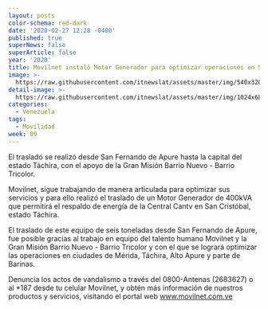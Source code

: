 ```yaml
---
layout: posts
color-schema: red-dark
date: '2020-02-27 12:28 -0400'
published: true
superNews: false
superArticle: false
year: '2020'
title: Movilnet instaló Motor Generador para optimizar operaciones en San Cristóbal
image: >-
  https://raw.githubusercontent.com/itnewslat/assets/master/img/540x320/Movilnet-Motogenerador-p.jpg
detail-image: >-
  https://raw.githubusercontent.com/itnewslat/assets/master/img/1024x680/Movilnet-Motogenerador-g.jpg
categories:
  - Venezuela
tags:
  - Movilidad
week: 09
---
```


El trasladó se realizó desde San Fernando de Apure hasta la capital del estado Táchira, con el apoyo de la Gran Misión Barrio Nuevo - Barrio Tricolor.

Movilnet, sigue trabajando de manera articulada para optimizar sus servicios y para ello realizó el traslado de un Motor Generador de 400kVA que permitirá el respaldo de energía de la Central Cantv en San Cristóbal, estado Táchira.

El traslado de este equipo de seis toneladas desde San Fernando de Apure, fue posible gracias al trabajo en equipo del talento humano Movilnet y la Gran Misión Barrio Nuevo - Barrio Tricolor y con el que se logrará optimizar las operaciones en ciudades de Mérida, Táchira, Alto Apure y parte de Barinas.

Denuncia los actos de vandalismo a través del 0800-Antenas (2683627) o al *187 desde tu celular Movilnet, y obtén más información de nuestros productos y servicios, visitando el portal web www.movilnet.com.ve